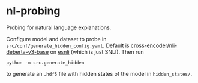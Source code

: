 # nl-probing

Probing for natural language explanations.

Configure model and dataset to probe in `src/conf/generate_hidden_config.yaml`. Default is [cross-encoder/nli-deberta-v3-base](https://huggingface.co/cross-encoder/nli-deberta-v3-base) on [esnli](https://huggingface.co/datasets/esnli) (which is just SNLI). Then run

```
python -m src.generate_hidden
```

to generate an `.hdf5` file with hidden states of the model in `hidden_states/`.

